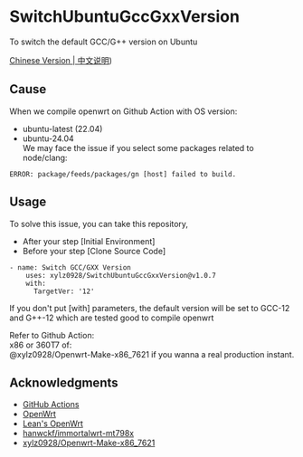 # SwitchUbuntuGccGxxVersion
To switch the default GCC/G++ version on Ubuntu

[Chinese Version | 中文说明](https://github.com/xylz0928/SwitchUbuntuGccGxxVersion/blob/master/README_CN.md))

## Cause
When we compile openwrt on Github Action with OS version:  
-    ubuntu-latest    (22.04)  
-    ubuntu-24.04  
We may face the issue if you select some packages related to node/clang:  
  
`ERROR: package/feeds/packages/gn [host] failed to build.`  

## Usage
To solve this issue, you can take this repository,  
-  After your step [Initial Environment]  
-  Before your step [Clone Source Code]  
  
```
- name: Switch GCC/GXX Version
    uses: xylz0928/SwitchUbuntuGccGxxVersion@v1.0.7
    with:
      TargetVer: '12'
```

  If you don't put [with] parameters, the default version will be set to GCC-12 and G++-12 which are tested good to compile openwrt  

  Refer to Github Action:  
      x86 or 360T7 of:  
          @xylz0928/Openwrt-Make-x86_7621 if you wanna a real production instant.  

## Acknowledgments
  - [GitHub Actions](https://github.com/features/actions)
  - [OpenWrt](https://github.com/openwrt/openwrt)
  - [Lean's OpenWrt](https://github.com/coolsnowwolf/lede)
  - [hanwckf/immortalwrt-mt798x](https://github.com/hanwckf/immortalwrt-mt798x)
  - [xylz0928/Openwrt-Make-x86_7621](https://github.com/xylz0928/Openwrt-Make-x86_7621)
